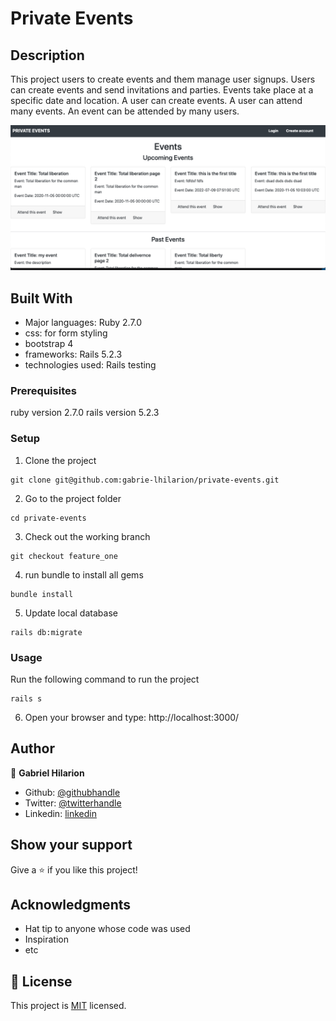  # Private Events

## Description
This project users to create events and them manage user signups. Users can create events and send invitations and parties. Events take place at a specific date and location.  A user can create events. A user can attend many events. An event can be attended by many users.

![screenshot](app/assets/images/Screenshot.png)

## Built With
- Major languages: Ruby 2.7.0
- css: for form styling
- bootstrap 4
- frameworks: Rails 5.2.3
- technologies used: Rails testing

### Prerequisites
ruby version 2.7.0
rails version 5.2.3

### Setup
1. Clone the project
```console
git clone git@github.com:gabrie-lhilarion/private-events.git
```
2. Go to the project folder
```console
cd private-events
```
3. Check out the working branch
```console
git checkout feature_one
```
4. run bundle to install all gems
```console
bundle install
```
5. Update local database
```console
rails db:migrate
```

### Usage
Run the following command to run the project
```console
rails s
```  
6. Open your browser and type: http://localhost:3000/

## Author

👤 **Gabriel Hilarion**

- Github: [@githubhandle](https://github.com/gabrie-lhilarion)
- Twitter: [@twitterhandle](https://twitter.com/gabrielDeman)
- Linkedin: [linkedin](https://www.linkedin.com/in/gabrielhilarion/)



## Show your support

Give a ⭐️ if you like this project!

## Acknowledgments

- Hat tip to anyone whose code was used
- Inspiration
- etc

## 📝 License

This project is [MIT](lic.url) licensed.

